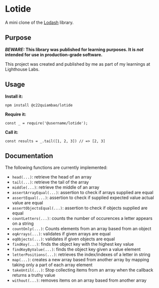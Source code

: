 # Lotide

A mini clone of the [Lodash](https://lodash.com) library.

## Purpose

**_BEWARE:_ This library was published for learning purposes. It is _not_ intended for use in production-grade software.**

This project was created and published by me as part of my learnings at Lighthouse Labs. 

## Usage

**Install it:**

`npm install @c22quiambao/lotide`

**Require it:**

`const _ = require('@username/lotide');`

**Call it:**

`const results = _.tail([1, 2, 3]) // => [2, 3]`

## Documentation

The following functions are currently implemented:

* `head(...)`: retrieve the head of an array
* `tail(...)`: retrieve the tail of the array
* `middle(...)`:  retrieve the middle of an array
* `assertArrayEqual(...)`:  assertion to check if arrays supplied are equal
* `assertEqual(...)`:  assertion to check if supplied expected value actual value are equal
* `assertObjectsEqual(...)`:  assertion to check if objects supplied are equal
* `countLetters(...)`: counts the number of occurences a letter appears on a string
* `countOnly(...)`: Counts elements from an array based from an object
* `eqArrays(...)`: validates if given arrays are equal
* `eqObjects(...)`: validates if given objects are equal
* `findKey(...)`: finds the  object key with the highest key value
* `findKeyByValue(...)`: finds the  object key given a value element
* `letterPositions(...)`: retrieves the index/indexes of a letter in string
* `map(...)`: creates a new array based from another array by mapping taking only a part of each array element
* `takeUntil(...)`: Stop collecting items from an array when the callback returns a truthy value
* `without(...)`: removes items on an array  based from another array